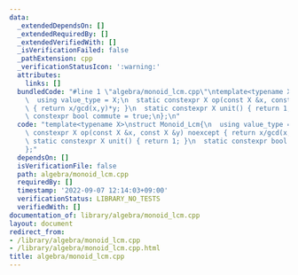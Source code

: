 ```yaml
---
data:
  _extendedDependsOn: []
  _extendedRequiredBy: []
  _extendedVerifiedWith: []
  _isVerificationFailed: false
  _pathExtension: cpp
  _verificationStatusIcon: ':warning:'
  attributes:
    links: []
  bundledCode: "#line 1 \"algebra/monoid_lcm.cpp\"\ntemplate<typename X>\nstruct Monoid_Lcm{\n\
    \  using value_type = X;\n  static constexpr X op(const X &x, const X &y) noexcept\
    \ { return x/gcd(x,y)*y; }\n  static constexpr X unit() { return 1; }\n  static\
    \ constexpr bool commute = true;\n};\n"
  code: "template<typename X>\nstruct Monoid_Lcm{\n  using value_type = X;\n  static\
    \ constexpr X op(const X &x, const X &y) noexcept { return x/gcd(x,y)*y; }\n \
    \ static constexpr X unit() { return 1; }\n  static constexpr bool commute = true;\n\
    };"
  dependsOn: []
  isVerificationFile: false
  path: algebra/monoid_lcm.cpp
  requiredBy: []
  timestamp: '2022-09-07 12:14:03+09:00'
  verificationStatus: LIBRARY_NO_TESTS
  verifiedWith: []
documentation_of: library/algebra/monoid_lcm.cpp
layout: document
redirect_from:
- /library/algebra/monoid_lcm.cpp
- /library/algebra/monoid_lcm.cpp.html
title: algebra/monoid_lcm.cpp
---
```

